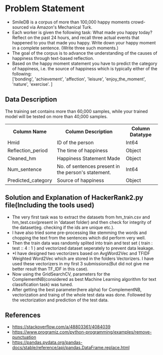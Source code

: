 # Problem Statement

- SmileDB is a corpus of more than 100,000 happy moments crowd-sourced via Amazon's Mechanical Turk.
- Each worker is given the following task: What made you happy today? Reflect on the past 24 hours, and recall three actual events that happened to you that made you happy. Write down your happy moment in a complete sentence. (Write three such moments.)
- The goal of the corpus is to advance the understanding of the causes of happiness through text-based reflection.
- Based on the happy moment statement you have to predict the category of happiness, i.e. the source of happiness which is typically either of the following:<br>
	<c>['bonding', 'achievement', 'affection', 'leisure', 'enjoy_the_moment', 'nature', 'exercise'. ]</c>

## Data Description

The training set contains more than 60,000 samples, while your trained model will be tested on more than 40,000 samples.

<table>
	<tr>
		<th> Column Name </th>
		<th> Column Description  </th>
		<th> Column Datatype </th>
	</tr>
	<tr>
		<td>Hmid</td>
		<td>ID of the person</td>
		<td>Int64</td>
	</tr>
	<tr>
		<td>Reflection_period</td>
		<td>The time of happiness</td>
		<td>Object</td>
	</tr>
	<tr>
		<td>Cleaned_hm</td>  
		<td>Happiness Statement Made</td>
		<td>Object</td>
	</tr>
	<tr>
		<td>Num_sentence</td>
		<td>No. of sentences present in the person's statement.</td>
		<td>Int64</td>
	</tr>
	<tr>
		<td>Predicted_category</td>
		<td>Source of happiness</td>
		<td>Object</td>
	</tr>
</table>


## Solution and Explanation of HackerRank2.py file(Including the tools used)

- The very first task was to extract the datasets from hm_train.csv and hm_test.csv(present in 'dataset folder) and then check for integrity of the dataset(eg. checking if the ids are unique etc.).
- I have also tried some pre-processing like stemming the words and chopping the text from the sentences which did perform very well.
- Then the train data was randomly splited into train and test set ( train : test :: 4 : 1 ) and vectorized dataset seperately to prevent data leakage.
- *I have designed two vectorizers based on AvgWord2Vec and TFIDF Weighted Word2Vec which are stored in the folders Vectorizers. I have used these vectorizers in my first 3 submissions(But did not give me better result than TF_IDF in this case).
- Now using the GridSearchCV, parameters for the ComplementNB(considered as best Machine Learning algorithm for text classification task) was tuned.
- After getting the best parameter(here alpha) for ComplementNB, vectorization and traing of the whole test data was done. Followed by the vectorization and prediction of the test data.

## References
- https://stackoverflow.com/a/48803361/4084039<br>
- https://www.programiz.com/python-programming/examples/remove-punctuation<br>
- https://pandas.pydata.org/pandas-docs/stable/reference/api/pandas.DataFrame.replace.html
